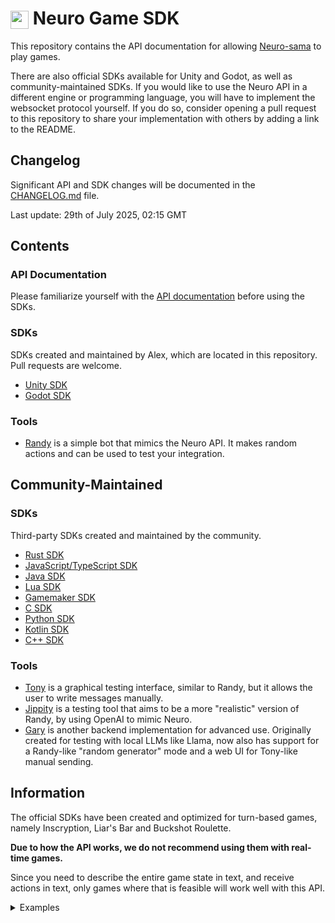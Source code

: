 # <img src="Assets/icon.png" width="29" style="vertical-align:middle;">  Neuro Game SDK

This repository contains the API documentation for allowing [Neuro-sama](https://twitch.tv/vedal987) to play games.

There are also official SDKs available for Unity and Godot, as well as community-maintained SDKs. If you would like to use the Neuro API in a different engine or programming language, you will have to implement the websocket protocol yourself. If you do so, consider opening a pull request to this repository to share your implementation with others by adding a link to the README.

## Changelog

Significant API and SDK changes will be documented in the [CHANGELOG.md](./CHANGELOG.md) file.

Last update: 29th of July 2025, 02:15 GMT

## Contents

### API Documentation
Please familiarize yourself with the [API documentation](./API/README.md) before using the SDKs.

### SDKs
SDKs created and maintained by Alex, which are located in this repository. Pull requests are welcome.
- [Unity SDK](./Unity/README.md)
- [Godot SDK](./Godot/README.md)

### Tools
- [Randy](./Randy/README.md) is a simple bot that mimics the Neuro API. It makes random actions and can be used to test your integration.

## Community-Maintained

### SDKs
Third-party SDKs created and maintained by the community.
- [Rust SDK](https://github.com/chayleaf/rust-neuro-sama-game-api)
- [JavaScript/TypeScript SDK](https://github.com/AriesAlex/typescript-neuro-game-sdk)
- [Java SDK](https://github.com/alexcrea/jacn-sdk)
- [Lua SDK](https://github.com/Gunoshozo/lua-neuro-sama-game-api)
- [Gamemaker SDK](https://github.com/noellepunk/Neuro-Gamemaker-SDK)
- [C SDK](https://github.com/xslendix/libneurosdk)
- [Python SDK](https://github.com/CoolCat467/Neuro-API)
- [Kotlin SDK](https://github.com/RedEpicness/neuro-game-sdk-kotlin)
- [C++ SDK](https://github.com/chris-pie/neuro-sdk-websocketpp)

### Tools
- [Tony](https://github.com/Pasu4/neuro-api-tony) is a graphical testing interface, similar to Randy, but it allows the user to write messages manually.
- [Jippity](https://github.com/EnterpriseScratchDev/neuro-api-jippity) is a testing tool that aims to be a more "realistic" version of Randy, by using OpenAI to mimic Neuro.
- [Gary](https://github.com/Govorunb/gary) is another backend implementation for advanced use. Originally created for testing with local LLMs like Llama, now also has support for a Randy-like "random generator" mode and a web UI for Tony-like manual sending.

## Information 

The official SDKs have been created and optimized for turn-based games, namely Inscryption, Liar's Bar and Buckshot Roulette.

**Due to how the API works, we do not recommend using them with real-time games.**

Since you need to describe the entire game state in text, and receive actions in text, only games where that is feasible will work well with this API.
<details>
<summary>Examples</summary>

Games that could work
- Inscryption
- Liar's Bar
- Buckshot Roulette
- Keep Talking and Nobody Explodes
- Uno
- Monopoly
- Most visual novels
- Most card games

Games that would not work

- Among Us
- Skyrim
- League of Legends
- Celeste
- Euro Truck Sim
- CSGO
- Any real-time strategy game
- Shooters
- Platformers

You get the idea. Turn based games in general are perfect for this. Anything else and you're kinda stretching the limits of what the API can do.

Vedal said you can use this for more complex games but he told me "you wouldn't get it" so I'm not even going to try to imagine how this would even work, and I am just going to assume that he is wrong.

</details>

